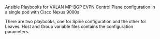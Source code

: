 Ansible Playbooks for VXLAN MP-BGP EVPN Control Plane configuration in a single pod with Cisco Nexus 9000s

There are two playbooks, one for Spine configuration and the other for Leaves. Host and Group variable files contains the configuration parameters.
